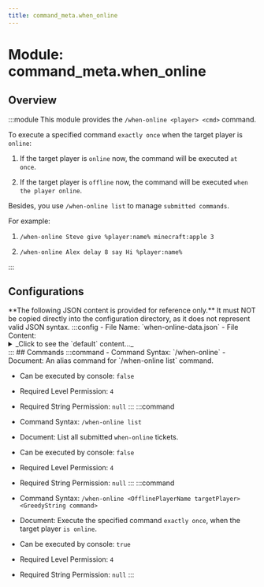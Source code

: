```yaml
---
title: command_meta.when_online
---
```



# Module: command_meta.when_online

## Overview
:::module
  This module provides the `/when-online <player> <cmd>` command.
  
  To execute a specified command `exactly once` when the target player is `online`:
  
  1. If the target player is `online` now, the command will be executed `at once`.
  
  2. If the target player is `offline` now, the command will be executed `when the player online`.
  
  
  
  Besides, you use `/when-online list` to manage `submitted commands`.
  
  
  
  For example:
  
  1. `/when-online Steve give %player:name% minecraft:apple 3`
  
  2. `/when-online Alex delay 8 say Hi %player:name%`


:::
## Configurations
<Admonition type="warning" icon="" title="">
**The following JSON content is provided for reference only.**
It must NOT be copied directly into the configuration directory, as it does not represent valid JSON syntax.
</Admonition>
:::config
- File Name: `when-online-data.json`
- File Content: 
<details>

<summary>_Click to see the `default` content..._</summary>

```json showLineNumbers title="config/fuji/modules/command_meta/when_online/when-online-data.json"
{
  "tickets": []
}
```
</details>
:::
## Commands
:::command
- Command Syntax: `/when-online`
- Document:   An alias command for `/when-online list` command.


- Can be executed by console: `false`
- Required Level Permission: `4`
- Required String Permission: `null`
:::
:::command
- Command Syntax: `/when-online list`
- Document:   List all submitted `when-online` tickets.


- Can be executed by console: `false`
- Required Level Permission: `4`
- Required String Permission: `null`
:::
:::command
- Command Syntax: `/when-online <OfflinePlayerName targetPlayer> <GreedyString command>`
- Document:   Execute the specified command `exactly once`, when the target player `is online`.


- Can be executed by console: `true`
- Required Level Permission: `4`
- Required String Permission: `null`
:::
